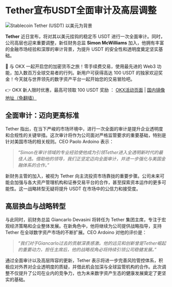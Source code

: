# Tether宣布USDT全面审计及高层调整

![Stablecoin Tether (USDT) 以美元为背景](https://www.jmhbdh.com/wp-content/img/16552100656076.webp)

**Tether** 近日宣布，将对其以美元挂钩的稳定币 USDT 进行一次全面审计。同时，公司高层也迎来重要调整，新任财务总监 **Simon McWilliams** 加入，他拥有丰富的金融市场经验和深厚的审计背景，为提升 USDT 的安全性和透明度奠定坚实基础。

🚀 与 OKX 一起开启您的加密货币之旅！零手续费交易，使用最先进的 Web3 功能，加入数百万全球交易者的行列。新用户可获得高达 100 USDT 的独家欢迎奖金！今天就与世界领先的数字资产平台一起开始您的交易冒险吧。

👉 OKX 新人限时优惠，最高可领取 100 USDT 奖励 ： [OKX活动页面](https://bit.ly/OKXe) | [国内镜像地址（免翻墙）](https://bit.ly/okX)

## 全面审计：迈向更高标准

Tether 指出，在当下严峻的市场环境中，进行一次全面的审计是提升企业透明度和合规性的关键举措。这次审计将作为公司面对严格监管要求的重要基础，特别是针对美国市场的相关规则。CEO Paolo Ardoino 表示：  
>*“Simon在审计领域的专业经验使他成为引领Tether进入全透明新时代的最佳人选。借助他的领导，我们正坚定迈向全面审计，并进一步强化与美国金融体系的合作。”*

新财务主管的加入，被视为 Tether 向主流投资市场靠拢的重要步骤。公司未来可能会加强与各大资产管理机构和证券交易平台的合作，甚至探索资本运作的更多可能性。这一战略转型无疑将提升 USDT 在市场中的公信力和接受度。

## 高层换血与战略转型

与此同时，前财务总监 Giancarlo Devasini 将转任为 Tether 集团主席，专注于宏观经济策略和企业整体发展。在新角色中，他将继续为公司提供战略指导，支持 Tether 在全球数字资产市场的不断扩展。CEO Ardoino 对他的评价是：  
>*“我们对于Giancarlo过去的贡献深表感激。他的远见和创新曾是Tether崛起的重要动力，担任主席后，他的战略视角必将持续引领公司稳健发展。”*

通过全面审计以及高层阵容的更新，Tether 表示将进一步完善风险管控体系，积极应对外界对企业透明度的质疑，并借此机会加深与全球监管机构的合作。此次调整不仅提升了公司在业内的竞争力，也为未来数字资产生态的健康发展奠定了更坚实的基础。